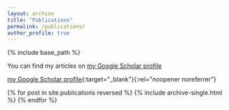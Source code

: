 ```yaml
---
layout: archive
title: "Publications"
permalink: /publications/
author_profile: true
---
```


{% include base_path %}

  You can find my articles on <a href="{{author.googlescholar}}">my Google Scholar profile</a>

[my Google Scholar profile](https://scholar.google.de/citations?hl=de&user=CBgK8gIAAAAJ){:target="_blank"}{:rel="noopener noreferrer"}

{% for post in site.publications reversed %}
  {% include archive-single.html %}
{% endfor %}
